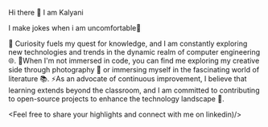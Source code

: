  Hi there 👋 I am Kalyani 

 I make jokes when i am uncomfortable🤔

 
 🎯 Curiosity fuels my quest for knowledge, and I am constantly exploring new technologies and trends in the dynamic realm of computer engineering 🌐.
 🔭When I'm not immersed in code, you can find me exploring my creative side through photography 📸 or immersing myself in the fascinating world of literature 📚.
 ⚡As an advocate of continuous improvement, I believe that learning extends beyond the classroom, and I am committed to contributing to open-source projects to enhance the technology landscape 🌱.

 
<Feel free to share your highlights and connect with me on linkedin)/>
 

